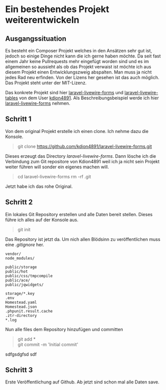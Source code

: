 # Ein bestehendes Projekt weiterentwickeln

## Ausgangssituation

Es besteht ein Composer Projekt welches in den Ansätzen sehr gut ist, jedoch so einige Dinge nicht kann die ich gerne haben möchte. Da seit fast einem Jahr keine Pullrequests mehr eingefügt worden sind und es im allgemeinen so aussieht als ob das Projekt verwaist ist möchte ich aus diesem Projekt einen Entwicklungszweig abspalten. Man muss ja nicht jedes Rad neu erfinden. Von der Lizens her gesehen ist das auch möglich. Das Projekt steht unter der MIT-Lizenz. 

Das konkrete Projekt sind hier [laravel-livewire-forms](https://github.com/kdion4891/laravel-livewire-forms) und [laravel-livewire-tables](https://github.com/kdion4891/laravel-livewire-tables) von dem User [kdion4891](https://github.com/kdion4891). Als Beschreibungsbeispiel werde ich hier  [laravel-livewire-forms](https://github.com/kdion4891/laravel-livewire-forms) nehmen.

## Schritt 1
Von dem original Projekt erstelle ich einen clone. Ich nehme dazu die Konsole.

> git clone https://github.com/kdion4891/laravel-livewire-forms.git

Dieses erzeugt das Directory *laravel-livewire-forms*. Dann lösche ich die Verbindung zum Git repositore von Kdion4891 weil ich ja nicht sein Projekt weiter führen will sonder ein eigenes machen will.

> cd laravel-livewire-forms
> rm -rf .git

Jetzt habe ich das rohe Original.

## Schritt 2
Ein lokales Git Repository erstellen und alle Daten bereit stellen.
Dieses führe ich alles auf der Konsole aus.

> git init

Das Repository ist jetzt da. Um nich allen Blödsinn zu 
veröffentlichen muss eine *.gitignore* her. 

    vendor/
    node_modules/

    public/storage
    public/hot
    public/css/tmpcompile
    public/ace/
    public/jqwidgets/

    storage/*.key
    .env
    Homestead.yaml
    Homestead.json
    .phpunit.result.cache
    .ztr-directory
    *.log

Nun alle files dem Repository hinzufügen und committen

> git add *   
> git commit -m 'Initial commit'

sdfgsdgfsd sdf













## Schritt 3
Erste Veröffentlichung auf Github. Ab jetzt sind schon mal alle
Daten save.